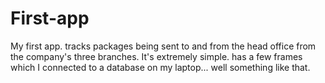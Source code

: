 # First-app
My first app. tracks packages being sent to and from the head office from the company's three branches.
It's extremely simple. 
has a few frames which I connected to a database on my laptop... well something like that.
